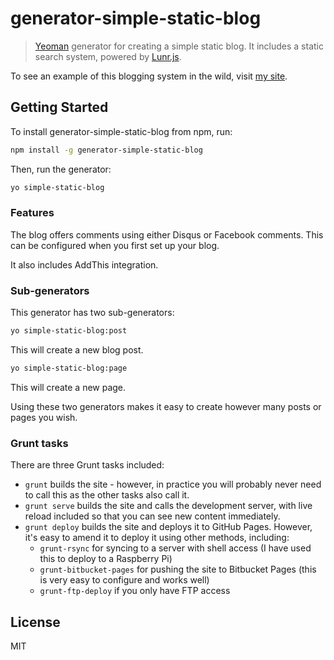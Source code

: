 # generator-simple-static-blog 

> [Yeoman](http://yeoman.io) generator for creating a simple static blog. It includes a static search system, powered by [Lunr.js](http://lunrjs.com/).

To see an example of this blogging system in the wild, visit [my site](http://matthewdaly.co.uk).


## Getting Started

To install generator-simple-static-blog from npm, run:

```bash
npm install -g generator-simple-static-blog
```

Then, run the generator:

```bash
yo simple-static-blog
```

### Features

The blog offers comments using either Disqus or Facebook comments. This can be configured when you first set up your blog.

It also includes AddThis integration.

### Sub-generators

This generator has two sub-generators:

```bash
yo simple-static-blog:post
```

This will create a new blog post.

```bash
yo simple-static-blog:page
```

This will create a new page.

Using these two generators makes it easy to create however many posts or pages you wish.

### Grunt tasks

There are three Grunt tasks included:

* `grunt` builds the site - however, in practice you will probably never need to call this as the other tasks also call it.
* `grunt serve` builds the site and calls the development server, with live reload included so that you can see new content immediately.
* `grunt deploy` builds the site and deploys it to GitHub Pages. However, it's easy to amend it to deploy it using other methods, including:
  * `grunt-rsync` for syncing to a server with shell access (I have used this to deploy to a Raspberry Pi)
  * `grunt-bitbucket-pages` for pushing the site to Bitbucket Pages (this is very easy to configure and works well)
  * `grunt-ftp-deploy` if you only have FTP access

## License

MIT
